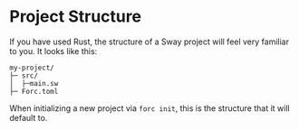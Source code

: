 # Project Structure
If you have used Rust, the structure of a Sway project will feel very familiar to you. It looks like this:
```
my-project/
├─ src/
│  ├─main.sw
├─ Forc.toml
```

When initializing a new project via `forc init`, this is the structure that it will default to. 

